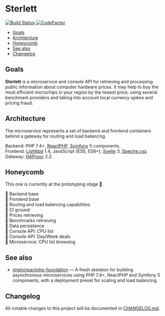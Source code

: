 
# Sterlett

[![Build Status](https://travis-ci.com/sterlett/sterlett.svg?branch=master)](https://travis-ci.com/sterlett/sterlett)
[![CodeFactor](https://www.codefactor.io/repository/github/sterlett/sterlett/badge)](https://www.codefactor.io/repository/github/sterlett/sterlett)

- [Goals](#goals)
- [Architecture](#architecture)
- [Honeycomb](#honeycomb)
- [See also](#see-also)
- [Changelog](#changelog)

## Goals

**Sterlett** is a microservice and console API for retrieving and processing public information
about computer hardware prices. It may help to buy the most efficient microchips in your region
by the lowest price, using several benchmark providers and taking into account local currency spikes
and pricing fraud.

## Architecture

The microservice represents a set of backend and frontend containers behind a gateway
for routing and load balancing.

Backend: PHP 7.4+, [ReactPHP](https://github.com/reactphp/reactphp), 
[Symfony](https://github.com/symfony/symfony) 5 components. \
Frontend: [Lighttpd](https://lighttpd.net) 1.4, JavaScript (ES5, ES6+),
[Svelte](https://github.com/sveltejs/svelte) 3, [Spectre.css](https://github.com/picturepan2/spectre). \
Gateway: [HAProxy](https://www.haproxy.com) 2.2.

## Honeycomb

This one is currently at the prototyping stage :honeybee:.

:honey_pot: Backend base \
:honey_pot: Frontend base \
:honey_pot: Routing and load balancing capabilities \
:honey_pot: CI ground \
:black_square_button: Prices retrieving \
:honey_pot: Benchmarks retrieving \
:black_square_button: Data persistence \
:black_square_button: Console API: CPU list \
:black_square_button: Console API: Day/Week deals \
:black_square_button: Microservice: CPU list browsing

## See also

- [itnelo/reactphp-foundation](https://github.com/itnelo/reactphp-foundation) — A fresh skeleton
for building asynchronous microservices using PHP 7.4+, ReactPHP and Symfony 5 components,
with a deployment preset for scaling and load balancing.

## Changelog

All notable changes to this project will be documented in [CHANGELOG.md](CHANGELOG.md).